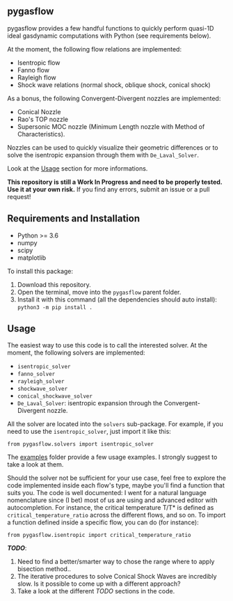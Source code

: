 ## pygasflow

pygasflow provides a few handful functions to quickly perform quasi-1D ideal gasdynamic computations with Python (see requirements below).

At the moment, the following flow relations are implemented:
* Isentropic flow
* Fanno flow
* Rayleigh flow
* Shock wave relations (normal shock, oblique shock, conical shock)

As a bonus, the following Convergent-Divergent nozzles are implemented:
* Conical Nozzle
* Rao's TOP nozzle
* Supersonic MOC nozzle (Minimum Length nozzle with Method of Characteristics).

Nozzles can be used to quickly visualize their geometric differences or to solve the isentropic expansion through them with `De_Laval_Solver`. 

Look at the [Usage](#Usage) section for more informations.

**This repository is still a Work In Progress and need to be properly tested. Use it at your own risk.** If you find any errors, submit an issue or a pull request!

## Requirements and Installation

* Python >= 3.6
* numpy
* scipy
* matplotlib

To install this package:
1. Download this repository.
2. Open the terminal, move into the `pygasflow` parent folder.
3. Install it with this command (all the dependencies should auto install): `python3 -m pip install .`


## Usage

The easiest way to use this code is to call the interested solver. At the moment, the following solvers are implemented:

* `isentropic_solver`
* `fanno_solver`
* `rayleigh_solver`
* `shockwave_solver`
* `conical_shockwave_solver`
* `De_Laval_Solver`: isentropic expansion through the Convergent-Divergent nozzle.

All the solver are located into the `solvers` sub-package. For example, if you need to use the `isentropic_solver`, just import it like this: 

`from pygasflow.solvers import isentropic_solver`

The [examples](examples/) folder provide a few usage examples. I strongly suggest to take a look at them.

Should the solver not be sufficient for your use case, feel free to explore the code implemented inside each flow's type, maybe you'll find a function that suits you. The code is well documented: I went for a natural language nomenclature since (I bet) most of us are using and advanced editor with autocompletion. For instance, the critical temperature T/T* is defined as `critical_temperature_ratio` across the different flows, and so on. To import a function defined inside a specific flow, you can do (for instance):

`from pygasflow.isentropic import critical_temperature_ratio`

**_TODO_**:

1. Need to find a better/smarter way to chose the range where to apply bisection method..
2. The iterative procedures to solve Conical Shock Waves are incredibly slow. Is it possible to come up with a different approach?
3. Take a look at the different _TODO_ sections in the code. 